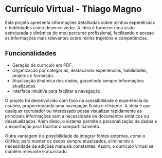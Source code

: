 # Currículo Virtual - Thiago Magno

Este projeto apresenta informações detalhadas sobre minhas experiências e habilidades como desenvolvedor. A ideia é fornecer uma visão estruturada e dinâmica do meu percurso profissional, facilitando o acesso às informações mais relevantes sobre minha trajetória e competências.

## Funcionalidades

- Geração de currículo em PDF.
- Organização por categorias, destacando experiências, habilidades, projetos e formação.
- Atualização dinâmica dos dados, garantindo sempre informações atualizadas.
- Interface intuitiva para facilitar a navegação.

O projeto foi desenvolvido com foco na acessibilidade e experiência do usuário, proporcionando uma navegação fluida e eficiente. A ideia é que qualquer recrutador ou interessado possa visualizar rapidamente as principais informações sem a necessidade de documentos estáticos ou desatualizados. Além disso, o sistema permite a personalização de dados e a exportação para facilitar o compartilhamento.

Outra vantagem é a possibilidade de integrar fontes externas, como o GitHub, para manter os dados sempre atualizados, eliminando a necessidade de edições manuais constantes. Assim, o currículo virtual se mantém relevante e atualizado.
